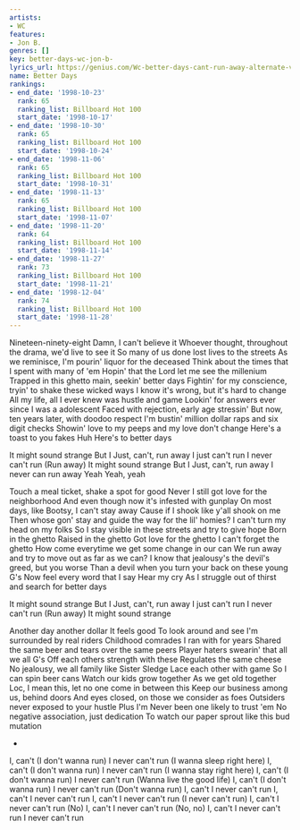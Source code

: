 ```yaml
---
artists:
- WC
features:
- Jon B.
genres: []
key: better-days-wc-jon-b-
lyrics_url: https://genius.com/Wc-better-days-cant-run-away-alternate-version-lyrics
name: Better Days
rankings:
- end_date: '1998-10-23'
  rank: 65
  ranking_list: Billboard Hot 100
  start_date: '1998-10-17'
- end_date: '1998-10-30'
  rank: 65
  ranking_list: Billboard Hot 100
  start_date: '1998-10-24'
- end_date: '1998-11-06'
  rank: 65
  ranking_list: Billboard Hot 100
  start_date: '1998-10-31'
- end_date: '1998-11-13'
  rank: 65
  ranking_list: Billboard Hot 100
  start_date: '1998-11-07'
- end_date: '1998-11-20'
  rank: 64
  ranking_list: Billboard Hot 100
  start_date: '1998-11-14'
- end_date: '1998-11-27'
  rank: 73
  ranking_list: Billboard Hot 100
  start_date: '1998-11-21'
- end_date: '1998-12-04'
  rank: 74
  ranking_list: Billboard Hot 100
  start_date: '1998-11-28'
---
```




Nineteen-ninety-eight
Damn, I can't believe it
Whoever thought, throughout the drama, we'd live to see it
So many of us done lost lives to the streets
As we reminisce, I'm pourin' liquor for the deceased
Think about the times that I spent with many of 'em
Hopin' that the Lord let me see the millenium
Trapped in this ghetto main, seekin' better days
Fightin' for my conscience, tryin' to shake these wicked ways
I know it's wrong, but it's hard to change
All my life, all I ever knew was hustle and game
Lookin' for answers ever since I was a adolescent
Faced with rejection, early age stressin'
But now, ten years later, with doodoo respect
I'm bustin' million dollar raps and six digit checks
Showin' love to my peeps and my love don't change
Here's a toast to you fakes
Huh
Here's to better days


It might sound strange
But I
Just, can't, run away
I just can't run
I never can't run (Run away)
It might sound strange
But I
Just, can't, run away
I never can run away
Yeah
Yeah, yeah


Touch a meal ticket, shake a spot for good
Never
I still got love for the neighborhood
And even though now it's infested with gunplay
On most days, like Bootsy, I can't stay away
Cause if I shook like y'all shook on me
Then whose gon' stay and guide the way for the lil' homies?
I can't turn my head on my folks
So I stay visible in these streets and try to give hope
Born in the ghetto
Raised in the ghetto
Got love for the ghetto
I can't forget the ghetto
How come everytime we get some change in our can
We run away and try to move out as far as we can?
I know that jealousy's the devil's greed, but you worse
Than a devil when you turn your back on these young G's
Now feel every word that I say
Hear my cry
As I struggle out of thirst and search for better days




It might sound strange
But I
Just, can't, run away
I just can't run
I never can't run (Run away)
It might sound strange


Another day another dollar
It feels good
To look around and see I'm surrounded by real riders
Childhood comrades I ran with for years
Shared the same beer and tears over the same peers
Player haters swearin' that all we all G's
Off each others strength with these
Regulates the same cheese
No jealousy, we all family like Sister Sledge
Lace each other with game
So I can spin beer cans
Watch our kids grow together
As we get old together
Loc, I mean this, let no one come in between this
Keep our business among us, behind doors
And eyes closed, on those we consider as foes
Outsiders never exposed to your hustle
Plus I'm
Never been one likely to trust 'em
No negative association, just dedication
To watch our paper sprout like this bud mutation



 +
I, can't (I don't wanna run)
I never can't run (I wanna sleep right here)
I, can't (I don't wanna run)
I never can't run (I wanna stay right here)
I, can't (I don't wanna run)
I never can't run (Wanna live the good life)
I, can't (I don't wanna run)
I never can't run (Don't wanna run)
I, can't
I never can't run
I, can't
I never can't run
I, can't
I never can't run (I never can't run)
I, can't
I never can't run (No)
I, can't
I never can't run (No, no)
I, can't
I never can't run
I never can't run
